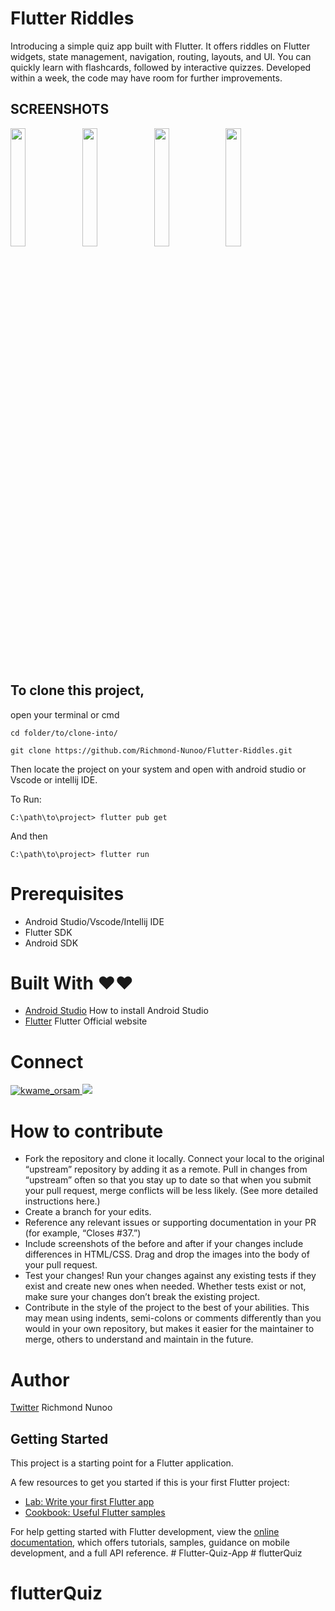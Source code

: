 # Flutter Riddles

Introducing a simple quiz app built with Flutter. It offers riddles on Flutter widgets, state management, navigation, routing, layouts, and UI. You can quickly learn with flashcards, followed by interactive quizzes. Developed within a week, the code may have room for further improvements.


## SCREENSHOTS
<p style="float: center;">

  <img src="https://github.com/Richmond-Nunoo/Flutter-Riddles/blob/main/screenshots/Screenshot_20230729_095636.png" width="22%"/>
  <img src="https://github.com/Richmond-Nunoo/Flutter-Riddles/blob/main/screenshots/Screenshot_20230729_095446.png" width="22%"/>
  <img src="https://github.com/Richmond-Nunoo/Flutter-Riddles/blob/main/screenshots/Screenshot_20230729_115256.png" width="22%"/>
  <img src="https://github.com/Richmond-Nunoo/Flutter-Riddles/blob/main/screenshots/device-2023-07-29-095615.gif" width="22%"/>
</p>


## To clone this project,
open your terminal or cmd

```
cd folder/to/clone-into/
```

```
git clone https://github.com/Richmond-Nunoo/Flutter-Riddles.git
```
Then
locate the project on your system and open with android studio or Vscode or intellij IDE.

To Run:
```
C:\path\to\project> flutter pub get

```
And then

```
C:\path\to\project> flutter run

```

# Prerequisites
* Android Studio/Vscode/Intellij IDE
* Flutter SDK
* Android SDK

# Built With ❤️❤️
* [Android Studio](https://developer.android.com/studio/install ) How to install Android Studio
* [Flutter](https://flutter.io) Flutter Official website

# Connect
<p align="left"> <a href="https://twitter.com/kwame_orsam" target="blank"><img src="https://img.shields.io/twitter/follow/kwame_orsam?logo=twitter&style=for-the-badge" alt="kwame_orsam" /> <a href="https://www.github.com/Richmond-Nunoo" target="_blank" rel="noreferrer"><img
src="https://img.shields.io/github/followers/Richmond-Nunoo?logo=github&style=for-the-badge&color=0891b2&labelColor=1c1917" />
  </a> </p>

# How to contribute
* Fork the repository and clone it locally. Connect your local to the original “upstream” repository by adding it as a remote. Pull in changes from “upstream” often so that you stay up to date so that when you submit your pull request, merge conflicts will be less likely. (See more detailed instructions here.)
* Create a branch for your edits.
* Reference any relevant issues or supporting documentation in your PR (for example, “Closes #37.”)
* Include screenshots of the before and after if your changes include differences in HTML/CSS. Drag and drop the images into the body of your pull request.
* Test your changes! Run your changes against any existing tests if they exist and create new ones when needed. Whether tests exist or not, make sure your changes don’t break the existing project.
* Contribute in the style of the project to the best of your abilities. This may mean using indents, semi-colons or comments differently than you would in your own repository, but makes it easier for the maintainer to merge, others to understand and maintain in the future.

# Author
[Twitter](https://twitter.com/kwame_orsam) Richmond Nunoo
## Getting Started

This project is a starting point for a Flutter application.

A few resources to get you started if this is your first Flutter project:

- [Lab: Write your first Flutter app](https://docs.flutter.dev/get-started/codelab)
- [Cookbook: Useful Flutter samples](https://docs.flutter.dev/cookbook)

For help getting started with Flutter development, view the
[online documentation](https://docs.flutter.dev/), which offers tutorials,
samples, guidance on mobile development, and a full API reference.
#   F l u t t e r - Q u i z - A p p  
 # flutterQuiz
# flutterQuiz
